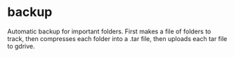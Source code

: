 # backup
Automatic backup for important folders. First makes a file of folders to track, then compresses each folder into a .tar file, then uploads each tar file to gdrive.
